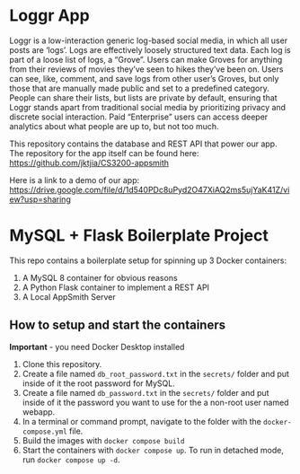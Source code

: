 # Loggr App

Loggr is a low-interaction generic log-based social media, in which all user posts are ‘logs’. Logs are effectively loosely structured text data. Each log is part of a loose list of logs, a “Grove”. Users can make Groves for anything from their reviews of movies they’ve seen to hikes they’ve been on. Users can see, like, comment, and save logs from other user’s Groves, but only those that are manually made public and set to a predefined category. People can share their lists, but lists are private by default, ensuring that Loggr stands apart from traditional social media by prioritizing privacy and discrete social interaction. Paid “Enterprise” users can access deeper analytics about what people are up to, but not too much.

This repository contains the database and REST API that power our app.
The repository for the app itself can be found here: https://github.com/jktjia/CS3200-appsmith

Here is a link to a demo of our app: https://drive.google.com/file/d/1d540PDc8uPyd2O47XiAQ2ms5ujYaK41Z/view?usp=sharing

# MySQL + Flask Boilerplate Project

This repo contains a boilerplate setup for spinning up 3 Docker containers: 
1. A MySQL 8 container for obvious reasons
1. A Python Flask container to implement a REST API
1. A Local AppSmith Server

## How to setup and start the containers
**Important** - you need Docker Desktop installed

1. Clone this repository.  
1. Create a file named `db_root_password.txt` in the `secrets/` folder and put inside of it the root password for MySQL. 
1. Create a file named `db_password.txt` in the `secrets/` folder and put inside of it the password you want to use for the a non-root user named webapp. 
1. In a terminal or command prompt, navigate to the folder with the `docker-compose.yml` file.  
1. Build the images with `docker compose build`
1. Start the containers with `docker compose up`.  To run in detached mode, run `docker compose up -d`. 




